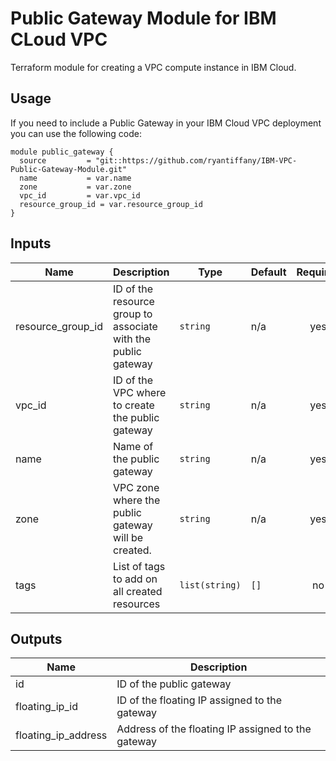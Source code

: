 # Public Gateway Module for IBM CLoud VPC 
Terraform module for creating a VPC compute instance in IBM Cloud. 

## Usage
If you need to include a Public Gateway in your IBM Cloud VPC deployment you can use the following code:

```
module public_gateway {
  source         = "git::https://github.com/ryantiffany/IBM-VPC-Public-Gateway-Module.git"
  name           = var.name
  zone           = var.zone
  vpc_id         = var.vpc_id
  resource_group_id = var.resource_group_id
}
```

## Inputs

| Name | Description | Type | Default | Required |
|------|-------------|------|---------|:--------:|
| resource\_group\_id | ID of the resource group to associate with the public gateway | `string` | n/a | yes |
| vpc\_id | ID of the VPC where to create the public gateway| `string` | n/a | yes |
| name | Name of the public gateway | `string` | n/a | yes |
| zone | VPC zone where the public gateway will be created.| `string` | n/a | yes |
| tags | List of tags to add on all created resources | `list(string)` | `[]` | no |

## Outputs

| Name | Description |
|------|-------------|
| id | ID of the public gateway |
| floating\_ip\_id | ID of the floating IP assigned to the gateway |
| floating\_ip\_address | Address of the floating IP assigned to the gateway |

